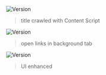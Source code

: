 ![Version](https://img.shields.io/badge/version-0.1.0--beta.1-blue.svg?cacheSeconds=2592000)

> title crawled with Content Script
 
![Version](https://img.shields.io/badge/version-0.1.0--beta.2-blue.svg?cacheSeconds=2592000)

> open links in background tab

![Version](https://img.shields.io/badge/version-0.1.0--beta.3-blue.svg?cacheSeconds=2592000)
 
> UI enhanced 
 
